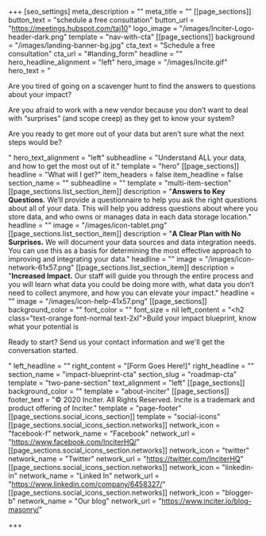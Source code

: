 +++
[seo_settings]
meta_description = ""
meta_title = ""
[[page_sections]]
button_text = "schedule a free consultation"
button_url = "https://meetings.hubspot.com/taj10"
logo_image = "/images/Inciter-Logo-header-dark.png"
template = "nav-with-cta"
[[page_sections]]
background = "/images/landing-banner-bg.jpg"
cta_text = "Schedule a free consultation"
cta_url = "#landing_form"
headline = ""
hero_headline_alignment = "left"
hero_image = "/images/Incite.gif"
hero_text = "<p>Are you tired of going on a scavenger hunt to find the answers to questions about your impact?</p><p>Are you afraid to work with a new vendor because you don’t want to deal with “surprises” (and scope creep) as they get to know your system?</p><p>Are you ready to get more out of your data but aren’t sure what the next steps would be?</p>"
hero_text_alignment = "left"
subheadline = "Understand ALL your data, and how to get the most out of it."
template = "hero"
[[page_sections]]
headline = "What will I get?"
item_headers = false
item_headline = false
section_name = ""
subheadline = ""
template = "multi-item-section"
[[page_sections.list_section_item]]
description = "<strong>Answers to Key Questions.</strong> We’ll provide a questionnaire to help you ask the right questions about all of your data. This will help you address questions about where you store data, and who owns or manages data in each  data storage location."
headline = ""
image = "/images/icon-tablet.png"
[[page_sections.list_section_item]]
description = "<strong>A Clear Plan with No Surprises.</strong> We will document your data sources and data integration needs. You can use this as a basis for determining the most effective approach to improving and integrating your data."
headline = ""
image = "/images/icon-network-61x57.png"
[[page_sections.list_section_item]]
description = "<strong>Increased Impact.</strong> Our staff will guide you through the entire process and you will learn what data you could be doing more with, what data you don’t need to collect anymore, and how you can elevate your impact."
headline = ""
image = "/images/icon-help-41x57.png"
[[page_sections]]
background_color = ""
font_color = ""
font_size = nil
left_content = "<h2 class=\"text-orange font-normal text-2xl\">Build your impact blueprint, know what your potential is</h2><p>Ready to start? Send us your contact information and we'll get the conversation started.</p>"
left_headline = ""
right_content = "[Form Goes Here!]"
right_headline = ""
section_name = "impact-blueprint-cta"
section_slug = "roadmap-cta"
template = "two-pane-section"
text_alignment = "left"
[[page_sections]]
background_color = ""
template = "about-inciter"
[[page_sections]]
footer_text = "&copy; 2020 Inciter. All Rights Reserved. Incite is a trademark and product offering of Inciter."
template = "page-footer"
[[page_sections.social_icons_section]]
template = "social-icons"
[[page_sections.social_icons_section.networks]]
network_icon = "facebook-f"
network_name = "Facebook"
network_url = "https://www.facebook.com/InciterHQ/"
[[page_sections.social_icons_section.networks]]
network_icon = "twitter"
network_name = "Twitter"
network_url = "https://twitter.com/InciterHQ"
[[page_sections.social_icons_section.networks]]
network_icon = "linkedin-in"
network_name = "Linked In"
network_url = "https://www.linkedin.com/company/6458327/"
[[page_sections.social_icons_section.networks]]
network_icon = "blogger-b"
network_name = "Our blog"
network_url = "https://www.inciter.io/blog-masonry/"

+++
